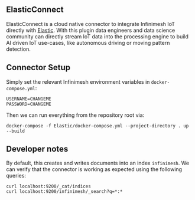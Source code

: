 ## ElasticConnect
ElasticConnect is a cloud native connector to integrate Infinimesh IoT directly with [Elastic](https://elastic.co). With this plugin data engineers and data science community can directly stream IoT data into the processing engine to build AI driven IoT use-cases, like autonomous driving or moving pattern detection.

## Connector Setup

Simply set the relevant Infinimesh environment variables in `docker-compose.yml`:

```
USERNAME=CHANGEME
PASSWORD=CHANGEME
```

Then we can run everything from the repository root via:

```
docker-compose -f Elastic/docker-compose.yml --project-directory . up --build
```

## Developer notes

By default, this creates and writes documents into an index `infinimesh`. We can verify that the connector is working as expected using the following queries:

```
curl localhost:9200/_cat/indices
curl localhost:9200/infinimesh/_search?q=*:*
```
